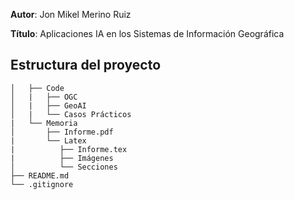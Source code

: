
 __Autor__: Jon Mikel Merino Ruiz
  
 __Título__: Aplicaciones IA en los Sistemas de Información Geográfica

## Estructura del proyecto
```
│   ├── Code
│   |   ├── OGC
│   |   ├── GeoAI
│   |   └── Casos Prácticos
|   └── Memoria
│       ├── Informe.pdf  
|       └── Latex
|          ├── Informe.tex
|          ├── Imágenes
│          └── Secciones
├── README.md
└── .gitignore
```







